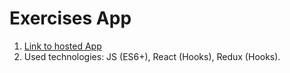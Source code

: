 # Exercises App

1. [Link to hosted App](https://arthur199212.github.io/react-exercises-app)
2. Used technologies: JS (ES6+), React (Hooks), Redux (Hooks).
